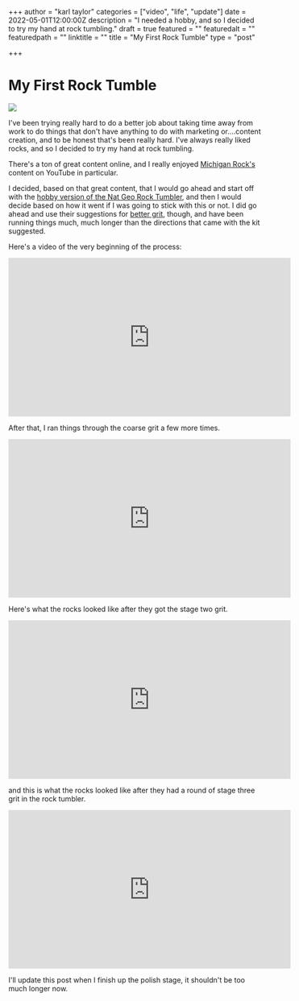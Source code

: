 +++
author = "karl taylor"
categories = ["video", "life", "update"]
date = 2022-05-01T12:00:00Z
description = "I needed a hobby, and so I decided to try my hand at rock tumbling."
draft = true
featured = ""
featuredalt = ""
featuredpath = ""
linktitle = ""
title = "My First Rock Tumble"
type = "post"

+++
# My First Rock Tumble

![](https://raw.githubusercontent.com/karljtaylor/kjt/blog/content/assets/karljtaylor-my-first-rock-tumble.png)

I've been trying really hard to do a better job about taking time away from work to do things that don't have anything to do with marketing or....content creation, and to be honest that's been really hard. I've always really liked rocks, and so I decided to try my hand at rock tumbling.

There's a ton of great content online, and I really enjoyed [Michigan Rock's](https://www.youtube.com/c/MichiganRocks?utm_source=karljtaylor.com&utm_medium=article+link&utm_campaign=first_rock_tumble&utm_term=michigan_rocks_channel&utm_content=article_link) content on YouTube in particular.

I decided, based on that great content, that I would go ahead and start off with the [hobby version of the Nat Geo Rock Tumbler](https://amzn.to/38aRECM), and then I would decide based on how it went if I was going to stick with this or not. I did go ahead and use their suggestions for [better grit](https://amzn.to/3PFYAsm), though, and have been running things much, much longer than the directions that came with the kit suggested.

Here's a video of the very beginning of the process:

<iframe width="560" height="315" src="https://www.youtube.com/embed/scMtqHKdrIU" title="YouTube video player" frameborder="0" allow="accelerometer; autoplay; clipboard-write; encrypted-media; gyroscope; picture-in-picture" allowfullscreen></iframe>

After that, I ran things through the coarse grit a few more times.

<iframe width="560" height="315" src="https://www.youtube.com/embed/wZXl9KGz3ss" title="YouTube video player" frameborder="0" allow="accelerometer; autoplay; clipboard-write; encrypted-media; gyroscope; picture-in-picture" allowfullscreen></iframe>

Here's what the rocks looked like after they got the stage two grit.

<iframe width="560" height="315" src="https://www.youtube.com/embed/3phdPYpilrc" title="YouTube video player" frameborder="0" allow="accelerometer; autoplay; clipboard-write; encrypted-media; gyroscope; picture-in-picture" allowfullscreen></iframe>

and this is what the rocks looked like after they had a round of stage three grit in the rock tumbler.

<iframe width="560" height="315" src="https://www.youtube.com/embed/tqSGEd9OWMM" title="YouTube video player" frameborder="0" allow="accelerometer; autoplay; clipboard-write; encrypted-media; gyroscope; picture-in-picture" allowfullscreen></iframe>

I'll update this post when I finish up the polish stage, it shouldn't be too much longer now.